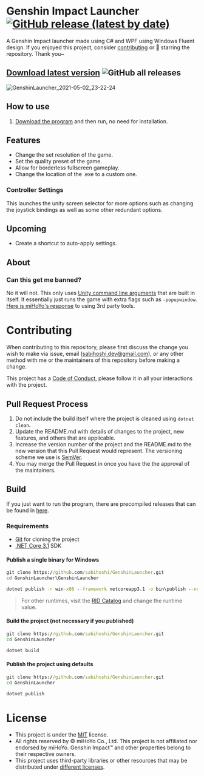 # Genshin Impact Launcher [![GitHub release (latest by date)](https://img.shields.io/github/v/release/sabihoshi/GenshinLauncher)](https://github.com/sabihoshi/GenshinLauncher/releases/latest)

A Genshin Impact launcher  made using C# and WPF using Windows Fluent design. If you enjoyed this project, consider [contributing](https://github.com/sabihoshi/GenshinLauncher#contributing) or 🌟 starring the repository. Thank you~

## **[Download latest version](https://github.com/sabihoshi/GenshinLauncher/releases/latest)** ![GitHub all releases](https://img.shields.io/github/downloads/sabihoshi/GenshinLauncher/total?style=social)

![GenshinLauncher_2021-05-02_23-22-24](https://user-images.githubusercontent.com/25006819/116818301-4887b300-ab9d-11eb-8308-86705bc15e2e.png)

## How to use

1. [Download the program](https://github.com/sabihoshi/GenshinLauncher/releases/latest) and then run, no need for installation.


## Features
* Change the set resolution of the game.
* Set the quality preset of the game.
* Allow for borderless fullscreen gameplay.
* Change the location of the .exe to a custom one.

### Controller Settings
This launches the unity screen selector for more options such as changing the joystick bindings as well as some other redundant options.

## Upcoming
* Create a shortcut to auto-apply settings.

## About

### Can this get me banned?
No it will not. This only uses [Unity command line arguments](https://docs.unity3d.com/Manual/CommandLineArguments.html) that are built in itself. It essentially just runs the game with extra flags such as `-popupwindow`. [Here is miHoYo's response](https://genshin.mihoyo.com/en/news/detail/5763) to using 3rd party tools.

# Contributing
When contributing to this repository, please first discuss the change you wish to make via issue, email (sabihoshi.dev@gmail.com), or any other method with me or the maintainers of this repository before making a change.

This project has a [Code of Conduct](CONTRIBUTING.md), please follow it in all your interactions with the project.

## Pull Request Process

1. Do not include the build itself where the project is cleaned using `dotnet clean`.
2. Update the README.md with details of changes to the project, new features, and others that are applicable.
3. Increase the version number of the project and the README.md to the new version that this
   Pull Request would represent. The versioning scheme we use is [SemVer](http://semver.org/).
4. You may merge the Pull Request in once you have the the approval of the maintainers.

## Build
If you just want to run the program, there are precompiled releases that can be found in [here](https://github.com/sabihoshi/GenshinLauncher/releases).
### Requirements
* [Git](https://git-scm.com) for cloning the project
* [.NET Core 3.1](https://dotnet.microsoft.com/download/dotnet/3.1) SDK

#### Publish a single binary for Windows
```bat
git clone https://github.com/sabihoshi/GenshinLauncher.git
cd GenshinLauncher\GenshinLauncher

dotnet publish -r win-x86 --framework netcoreapp3.1 -o bin\publish --no-self-contained -p:PublishSingleFile=true
```
> For other runtimes, visit the [RID Catalog](https://docs.microsoft.com/en-us/dotnet/core/rid-catalog) and change the runtime value.

#### Build the project (not necessary if you published)
```bat
git clone https://github.com/sabihoshi/GenshinLauncher.git
cd GenshinLauncher

dotnet build
```

#### Publish the project using defaults
```bat
git clone https://github.com/sabihoshi/GenshinLauncher.git
cd GenshinLauncher

dotnet publish
```

# License
* This project is under the [MIT](LICENSE.md) license.
* All rights reserved by © miHoYo Co., Ltd. This project is not affiliated nor endorsed by miHoYo. Genshin Impact™ and other properties belong to their respective owners.
* This project uses third-party libraries or other resources that may be
distributed under [different licenses](/THIRD-PARTY-NOTICES.md).